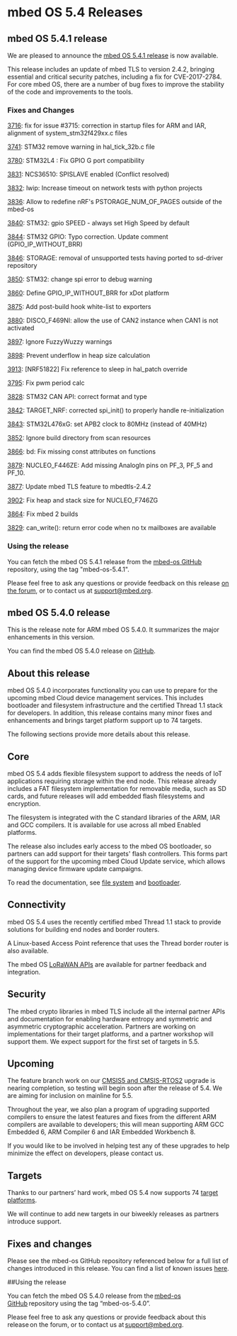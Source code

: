 # mbed OS 5.4 Releases

## mbed OS 5.4.1 release

We are pleased to announce the [mbed OS 5.4.1 release](https://github.com/ARMmbed/mbed-os/releases/tag/mbed-os-5.4.1) is now available.

This release includes an update of mbed TLS to version 2.4.2, bringing essential and critical security patches, including a fix for CVE-2017-2784. For core mbed OS, there are a number of bug fixes to improve the stability of the code and improvements to the tools. 

### Fixes and Changes

[3716](https://github.com/ARMmbed/mbed-os/pull/3716): fix for issue #3715: correction in startup files for ARM and IAR, alignment of system_stm32f429xx.c files

[3741](https://github.com/ARMmbed/mbed-os/pull/3741): STM32 remove warning in hal_tick_32b.c file

[3780](https://github.com/ARMmbed/mbed-os/pull/3780): STM32L4 : Fix GPIO G port compatibility

[3831](https://github.com/ARMmbed/mbed-os/pull/3831): NCS36510: SPISLAVE enabled (Conflict resolved)

[3832](https://github.com/ARMmbed/mbed-os/pull/3832): lwip: Increase timeout on network tests with python projects

[3836](https://github.com/ARMmbed/mbed-os/pull/3836): Allow to redefine nRF's PSTORAGE_NUM_OF_PAGES outside of the mbed-os

[3840](https://github.com/ARMmbed/mbed-os/pull/3840): STM32: gpio SPEED - always set High Speed by default

[3844](https://github.com/ARMmbed/mbed-os/pull/3844): STM32 GPIO: Typo correction. Update comment (GPIO_IP_WITHOUT_BRR)

[3846](https://github.com/ARMmbed/mbed-os/pull/3846): STORAGE: removal of unsupported tests having ported to sd-driver repository

[3850](https://github.com/ARMmbed/mbed-os/pull/3850): STM32: change spi error to debug warning

[3860](https://github.com/ARMmbed/mbed-os/pull/3860): Define GPIO_IP_WITHOUT_BRR for xDot platform

[3875](https://github.com/ARMmbed/mbed-os/pull/3875): Add post-build hook white-list to exporters

[3880](https://github.com/ARMmbed/mbed-os/pull/3880): DISCO_F469NI: allow the use of CAN2 instance when CAN1 is not activated

[3897](https://github.com/ARMmbed/mbed-os/pull/3897): Ignore FuzzyWuzzy warnings

[3898](https://github.com/ARMmbed/mbed-os/pull/3898): Prevent underflow in heap size calculation

[3913](https://github.com/ARMmbed/mbed-os/pull/3913): [NRF51822] Fix reference to sleep in hal_patch override

[3795](https://github.com/ARMmbed/mbed-os/pull/3795): Fix pwm period calc

[3828](https://github.com/ARMmbed/mbed-os/pull/3828): STM32 CAN API: correct format and type

[3842](https://github.com/ARMmbed/mbed-os/pull/3842): TARGET_NRF: corrected spi_init() to properly handle re-initialization

[3843](https://github.com/ARMmbed/mbed-os/pull/3843): STM32L476xG: set APB2 clock to 80MHz (instead of 40MHz)

[3852](https://github.com/ARMmbed/mbed-os/pull/3852): Ignore build directory from scan resources

[3866](https://github.com/ARMmbed/mbed-os/pull/3866): bd: Fix missing const attributes on functions

[3879](https://github.com/ARMmbed/mbed-os/pull/3879): NUCLEO_F446ZE: Add missing AnalogIn pins on PF_3, PF_5 and PF_10.

[3877](https://github.com/ARMmbed/mbed-os/pull/3877): Update mbed TLS feature to mbedtls-2.4.2

[3902](https://github.com/ARMmbed/mbed-os/pull/3902): Fix heap and stack size for NUCLEO_F746ZG

[3864](https://github.com/ARMmbed/mbed-os/pull/3864): Fix mbed 2 builds

[3829](https://github.com/ARMmbed/mbed-os/pull/3829): can_write(): return error code when no tx mailboxes are available 


### Using the release

You can fetch the mbed OS 5.4.1 release from the [mbed-os GitHub](https://github.com/ARMmbed/mbed-os) repository, using the tag "mbed-os-5.4.1".

Please feel free to ask any questions or provide feedback on this release [on the forum](https://forums.mbed.com/), or to contact us at [support@mbed.org](mailto:support@mbed.org).

## mbed OS 5.4.0 release
 
This is the release note for ARM mbed OS 5.4.0. It summarizes the major enhancements in this version. 

You can find the mbed OS 5.4.0 release on [GitHub](https://github.com/ARMmbed/mbed-os/tree/mbed-os-5.4).

## About this release

mbed OS 5.4.0 incorporates functionality you can use to prepare for the upcoming mbed Cloud device management services. This includes bootloader and filesystem infrastructure and the certified Thread 1.1 stack for developers. In addition, this release contains many minor fixes and enhancements and brings target platform support up to 74 targets.

The following sections provide more details about this release.

## Core

mbed OS 5.4 adds flexible filesystem support to address the needs of IoT applications requiring storage within the end node. This release already includes a FAT filesystem implementation for removable media, such as SD cards, and future releases will add embedded flash filesystems and encryption.

The filesystem is integrated with the C standard libraries of the ARM, IAR and GCC compilers. It is available for use across all mbed Enabled platforms.

The release also includes early access to the mbed OS bootloader, so partners can add support for their targets' flash controllers. This forms part of the support for the upcoming mbed Cloud Update service, which allows managing device firmware update campaigns.

To read the documentation, see [file system](https://docs.mbed.com/docs/mbed-os-api-reference/en/latest/APIs/storage/filesystem/) and [bootloader](https://docs.mbed.com/docs/mbed-os-handbook/en/latest/advanced/bootloader/).

## Connectivity

mbed OS 5.4 uses the recently certified mbed Thread 1.1 stack to provide solutions for building end nodes and border routers.

A Linux-based Access Point reference that uses the Thread border router is also available.

The mbed OS [LoRaWAN APIs](https://github.com/ARMmbed/mbed-os/tree/feature-lorawan/features/FEATURE_LORAWAN) are available for partner feedback and integration.

## Security

The mbed crypto libraries in mbed TLS include all the internal partner APIs and documentation for enabling hardware entropy and symmetric and asymmetric cryptographic acceleration. Partners are working on implementations for their target platforms, and a partner workshop will support them. We expect support for the first set of targets in 5.5.

## Upcoming

The feature branch work on our [CMSIS5 and CMSIS-RTOS2](https://github.com/ARMmbed/mbed-os/tree/feature_cmsis5/rtos) upgrade is nearing completion, so testing will begin soon after the release of 5.4. We are aiming for inclusion on mainline for 5.5.

Throughout the year, we also plan a program of upgrading supported compilers to ensure the latest features and fixes from the different ARM compilers are available to developers; this will mean supporting ARM GCC Embedded 6, ARM Compiler 6 and IAR Embedded Workbench 8.

If you would like to be involved in helping test any of these upgrades to help minimize the effect on developers, please contact us.

## Targets

Thanks to our partners’ hard work, mbed OS 5.4 now supports 74 [target platforms](https://developer.mbed.org/platforms/).

We will continue to add new targets in our biweekly releases as partners introduce support.

## Fixes and changes

Please see the mbed-os GitHub repository referenced below for a full list of changes introduced in this release. You can find a list of known issues [here](https://github.com/ARMmbed/mbed_os_release_notes/blob/master/Docs/5_4/known_issues.md).

##Using the release

You can fetch the mbed OS 5.4.0 release from the [mbed-os GitHub](https://github.com/ARMmbed/mbed-os) repository using the tag “mbed-os-5.4.0”.

Please feel free to ask any questions or provide feedback about this release on the forum, or to contact us at [support@mbed.org](mailto:support@mbed.org).
